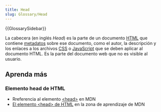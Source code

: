 ```yaml
---
title: Head
slug: Glossary/Head
---
```


{{GlossarySidebar}}

La cabecera (en inglés _Head_) es la parte de un documento [HTML](/es/docs/Glossary/Head) que contiene [metadatos](/es/docs/Glossary/Metadata) sobre ese documento, como el autor, la descripción y los enlaces a los archivos [CSS](/es/docs/Glossary/CSS) o [JavaScript](/es/docs/Glossary/JavaScript) que se deben aplicar al documento HTML. Es la parte del documento web que no es visible al usuario.

## Aprenda más

### Elemento head de HTML

- Rreferencia al elemento [\<head>](/es/docs/Web/HTML/Reference/Elements/head) en MDN
- [El elemento \<head> de HTML](/es/docs/Learn_web_development/Core/Structuring_content/Webpage_metadata) en la zona de aprendizaje de MDN
